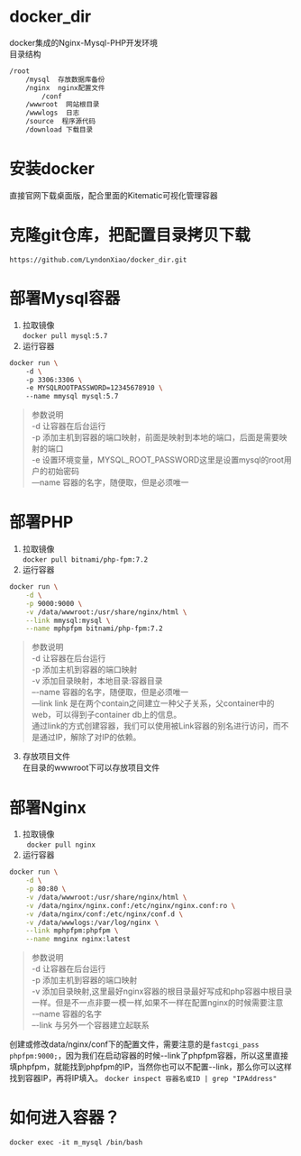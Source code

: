 # docker_dir
docker集成的Nginx-Mysql-PHP开发环境  
目录结构  
```bash
/root
    /mysql  存放数据库备份
    /nginx  nginx配置文件
	    /conf
    /wwwroot  网站根目录
    /wwwlogs  日志
    /source  程序源代码
    /download 下载目录
```

# 安装docker
直接官网下载桌面版，配合里面的Kitematic可视化管理容器

# 克隆git仓库，把配置目录拷贝下载
`https://github.com/LyndonXiao/docker_dir.git`

# 部署Mysql容器
1. 拉取镜像  
	`docker pull mysql:5.7`
2. 运行容器  

```bash
docker run \  
    -d \  
    -p 3306:3306 \  
    -e MYSQLROOTPASSWORD=12345678910 \  
    --name mmysql mysql:5.7
```
> 参数说明  
> -d 让容器在后台运行  
> -p 添加主机到容器的端口映射，前面是映射到本地的端口，后面是需要映射的端口  
> -e 设置环境变量，MYSQL_ROOT_PASSWORD这里是设置mysql的root用户的初始密码  
> —name 容器的名字，随便取，但是必须唯一

# 部署PHP
1. 拉取镜像  
	`docker pull bitnami/php-fpm:7.2`
2. 运行容器  
```bash
docker run \
    -d \
    -p 9000:9000 \
    -v /data/wwwroot:/usr/share/nginx/html \
    --link mmysql:mysql \
    --name mphpfpm bitnami/php-fpm:7.2
```
> 参数说明  
> -d 让容器在后台运行  
> -p 添加主机到容器的端口映射  
> -v 添加目录映射，本地目录:容器目录  
> –-name 容器的名字，随便取，但是必须唯一  
> —link link 是在两个contain之间建立一种父子关系，父container中的web，可以得到子container db上的信息。  
> 通过link的方式创建容器，我们可以使用被Link容器的别名进行访问，而不是通过IP，解除了对IP的依赖。

3.  存放项目文件  
在目录的wwwroot下可以存放项目文件

# 部署Nginx
1. 拉取镜像  
	` docker pull nginx`
2.  运行容器  
```bash
docker run \
    -d \
    -p 80:80 \
    -v /data/wwwroot:/usr/share/nginx/html \
    -v /data/nginx/nginx.conf:/etc/nginx/nginx.conf:ro \
    -v /data/nginx/conf:/etc/nginx/conf.d \
    -v /data/wwwlogs:/var/log/nginx \
    --link mphpfpm:phpfpm \
    --name mnginx nginx:latest
```
> 参数说明  
> -d 让容器在后台运行  
> -p 添加主机到容器的端口映射  
> -v 添加目录映射,这里最好nginx容器的根目录最好写成和php容器中根目录一样。但是不一点非要一模一样,如果不一样在配置nginx的时候需要注意  
> -–name 容器的名字  
> –-link 与另外一个容器建立起联系

创建或修改data/nginx/conf下的配置文件，需要注意的是`fastcgi_pass phpfpm:9000;`，因为我们在启动容器的时候--link了phpfpm容器，所以这里直接填phpfpm，就能找到phpfpm的IP，当然你也可以不配置--link，那么你可以这样找到容器IP，再将IP填入。
`docker inspect 容器名或ID | grep "IPAddress"`

# 如何进入容器？
`docker exec -it m_mysql /bin/bash`